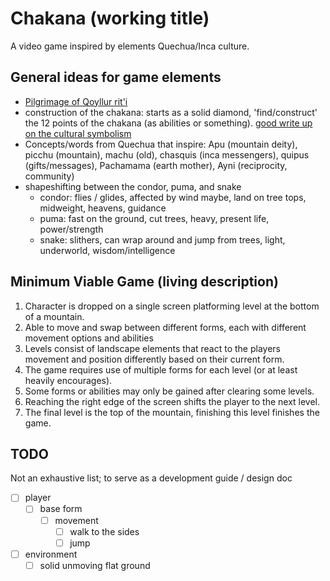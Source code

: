 # Chakana (working title)

A video game inspired by elements Quechua/Inca culture.

## General ideas for game elements

- [Pilgrimage of Qoyllur rit'i](https://pumadventuresperu.com/pilgrimage-to-qoyllur-riti-in-cusco-peru/)
- construction of the chakana: starts as a solid diamond, 'find/construct' the 12 points of the chakana (as abilities or something). [good write up on the cultural symbolism](https://eaglecondoralliance.com/2021/02/13/andean-wisdom-the-chakana/#:~:text=Its%20shape%20is%20that%20of,pyramid%20lying%20on%20the%20ground.)
- Concepts/words from Quechua that inspire: Apu (mountain deity), picchu (mountain), machu (old), chasquis (inca messengers), quipus (gifts/messages), Pachamama (earth mother), Ayni (reciprocity, community)
- shapeshifting between the condor, puma, and snake
  - condor: flies / glides, affected by wind maybe, land on tree tops, midweight, heavens, guidance
  - puma: fast on the ground, cut trees, heavy, present life, power/strength
  - snake: slithers, can wrap around and jump from trees, light, underworld, wisdom/intelligence

## Minimum Viable Game (living description)

1. Character is dropped on a single screen platforming level at the bottom of a mountain.
2. Able to move and swap between different forms, each with different movement options and abilities
3. Levels consist of landscape elements that react to the players movement and position differently based on their current form.
4. The game requires use of multiple forms for each level (or at least heavily encourages).
5. Some forms or abilities may only be gained after clearing some levels.
6. Reaching the right edge of the screen shifts the player to the next level.
7. The final level is the top of the mountain, finishing this level finishes the game.

## TODO

Not an exhaustive list; to serve as a development guide / design doc

- [ ] player
  - [ ] base form
    - [ ] movement
      - [ ] walk to the sides
      - [ ] jump
- [ ] environment
  - [ ] solid unmoving flat ground

